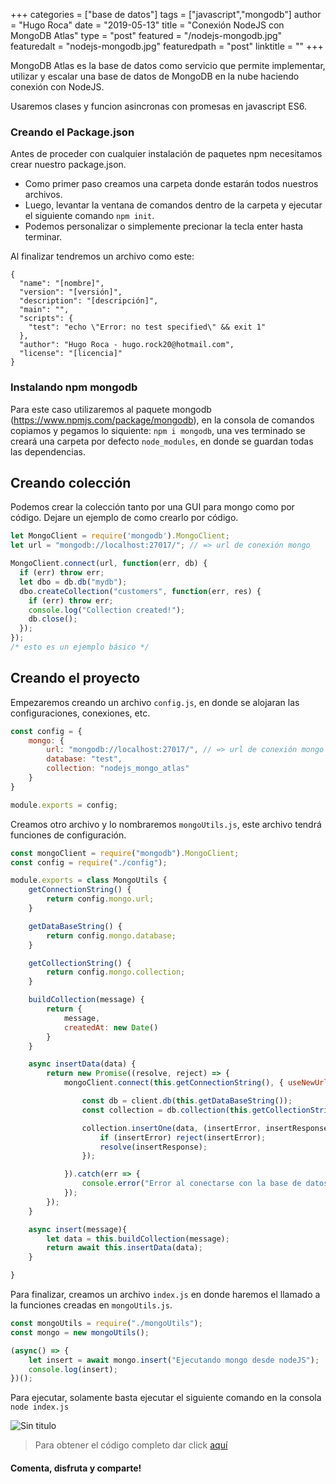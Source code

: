+++
categories = ["base de datos"]
tags = ["javascript","mongodb"]
author = "Hugo Roca"
date = "2019-05-13"
title = "Conexión NodeJS con MongoDB Atlas"
type = "post"
featured = "/nodejs-mongodb.jpg"
featuredalt = "nodejs-mongodb.jpg"
featuredpath = "post"
linktitle = ""
+++

MongoDB Atlas es la base de datos como servicio que permite implementar, utilizar y escalar una base de datos de MongoDB en la nube haciendo conexión con NodeJS.

Usaremos clases y funcion asincronas con promesas en javascript ES6.

### Creando el Package.json
Antes de proceder con cualquier instalación de paquetes npm necesitamos crear nuestro package.json.

- Como primer paso creamos una carpeta donde estarán todos nuestros archivos.
- Luego, levantar la ventana de comandos dentro de la carpeta y ejecutar el siguiente comando `npm init`.
- Podemos personalizar o simplemente precionar la tecla enter hasta terminar.

Al finalizar tendremos un archivo como este:

```
{
  "name": "[nombre]",
  "version": "[versión]",
  "description": "[descripción]",
  "main": "",
  "scripts": {
    "test": "echo \"Error: no test specified\" && exit 1"
  },
  "author": "Hugo Roca - hugo.rock20@hotmail.com",
  "license": "[licencia]"
}
```

### Instalando npm mongodb
Para este caso utilizaremos al paquete mongodb (https://www.npmjs.com/package/mongodb), en la consola de comandos copiamos y pegamos lo siquiente: `npm i mongodb`, una ves terminado se creará una carpeta por defecto `node_modules`, en donde se guardan todas las dependencias.

## Creando colección
Podemos crear la colección tanto por una GUI para mongo como por código. Dejare un ejemplo de como crearlo por código.

```js
let MongoClient = require('mongodb').MongoClient;
let url = "mongodb://localhost:27017/"; // => url de conexión mongo

MongoClient.connect(url, function(err, db) {
  if (err) throw err;
  let dbo = db.db("mydb");
  dbo.createCollection("customers", function(err, res) {
    if (err) throw err;
    console.log("Collection created!");
    db.close();
  });
});
/* esto es un ejemplo básico */
```

## Creando el proyecto
Empezaremos creando un archivo `config.js`, en donde se alojaran las configuraciones, conexiones, etc.

```js
const config = {
    mongo: {
        url: "mongodb://localhost:27017/", // => url de conexión mongo
        database: "test",
        collection: "nodejs_mongo_atlas"
    }
}

module.exports = config;

```

Creamos otro archivo y lo nombraremos `mongoUtils.js`, este archivo tendrá funciones de configuración.

```js
const mongoClient = require("mongodb").MongoClient;
const config = require("./config");

module.exports = class MongoUtils {
    getConnectionString() {
        return config.mongo.url;
    }

    getDataBaseString() {
        return config.mongo.database;
    }

    getCollectionString() {
        return config.mongo.collection;
    }

    buildCollection(message) {
        return {
            message,
            createdAt: new Date()
        }
    }

    async insertData(data) {
        return new Promise((resolve, reject) => {
            mongoClient.connect(this.getConnectionString(), { useNewUrlParser: true }).then(client => {

                const db = client.db(this.getDataBaseString());
                const collection = db.collection(this.getCollectionString());

                collection.insertOne(data, (insertError, insertResponse) => {
                    if (insertError) reject(insertError);
                    resolve(insertResponse);
                });

            }).catch(err => {
                console.error("Error al conectarse con la base de datos: ", err);
            });
        });
    }

    async insert(message){
        let data = this.buildCollection(message);
        return await this.insertData(data);
    }

}

```

Para finalizar, creamos un archivo `index.js` en donde haremos el llamado a la funciones creadas en `mongoUtils.js`.

```js
const mongoUtils = require("./mongoUtils");
const mongo = new mongoUtils();

(async() => {
    let insert = await mongo.insert("Ejecutando mongo desde nodeJS");
    console.log(insert);
})();


```

Para ejecutar, solamente basta ejecutar el siguiente comando en la consola `node index.js`

![Sin titulo](/images/nodejs-mongodb-atlas/resultado.jpg)

> Para obtener el código completo dar click [aquí](https://github.com/PORTAFOLIO-PROYECTOS/NODEJS_MONGODB/archive/master.zip)
#### Comenta, disfruta y comparte! 